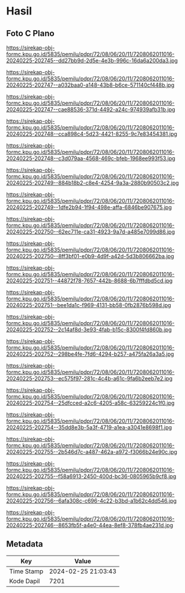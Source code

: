 # Hasil

## Foto C Plano

https://sirekap-obj-formc.kpu.go.id/5835/pemilu/pdpr/72/08/06/20/11/7208062011016-20240225-202745--dd27bb9d-2d5e-4e3b-996c-16da6a200da3.jpg

https://sirekap-obj-formc.kpu.go.id/5835/pemilu/pdpr/72/08/06/20/11/7208062011016-20240225-202747--a032baa0-a148-43b8-b6ce-571140cf448b.jpg

https://sirekap-obj-formc.kpu.go.id/5835/pemilu/pdpr/72/08/06/20/11/7208062011016-20240225-202747--cae88536-371d-4492-a24c-974939afb31b.jpg

https://sirekap-obj-formc.kpu.go.id/5835/pemilu/pdpr/72/08/06/20/11/7208062011016-20240225-202748--cca898c4-5d23-4421-8255-9c7e83454381.jpg

https://sirekap-obj-formc.kpu.go.id/5835/pemilu/pdpr/72/08/06/20/11/7208062011016-20240225-202748--c3d079aa-4568-469c-bfeb-1968ee993f53.jpg

https://sirekap-obj-formc.kpu.go.id/5835/pemilu/pdpr/72/08/06/20/11/7208062011016-20240225-202749--884b18b2-c8e4-4254-9a3a-2880b90503c2.jpg

https://sirekap-obj-formc.kpu.go.id/5835/pemilu/pdpr/72/08/06/20/11/7208062011016-20240225-202749--1dfe2b94-1f94-498e-affa-6846be907675.jpg

https://sirekap-obj-formc.kpu.go.id/5835/pemilu/pdpr/72/08/06/20/11/7208062011016-20240225-202750--62ec711e-ca31-4923-9a7d-a485e7099d86.jpg

https://sirekap-obj-formc.kpu.go.id/5835/pemilu/pdpr/72/08/06/20/11/7208062011016-20240225-202750--8ff3bf01-e0b9-4d9f-a42d-5d3b806662ba.jpg

https://sirekap-obj-formc.kpu.go.id/5835/pemilu/pdpr/72/08/06/20/11/7208062011016-20240225-202751--44872f78-7657-442b-8688-6b7fffdbd5cd.jpg

https://sirekap-obj-formc.kpu.go.id/5835/pemilu/pdpr/72/08/06/20/11/7208062011016-20240225-202751--bee1da1c-f969-4131-bb58-0fb2876b598d.jpg

https://sirekap-obj-formc.kpu.go.id/5835/pemilu/pdpr/72/08/06/20/11/7208062011016-20240225-202752--2c14af8d-3e93-4fab-b15c-8300f4fd860b.jpg

https://sirekap-obj-formc.kpu.go.id/5835/pemilu/pdpr/72/08/06/20/11/7208062011016-20240225-202752--298be4fe-7fd6-4294-b257-a475fa26a3a5.jpg

https://sirekap-obj-formc.kpu.go.id/5835/pemilu/pdpr/72/08/06/20/11/7208062011016-20240225-202753--ec575f97-281c-4c4b-a61c-9fa6b2eeb7e2.jpg

https://sirekap-obj-formc.kpu.go.id/5835/pemilu/pdpr/72/08/06/20/11/7208062011016-20240225-202754--25dfcced-a2c6-4205-a58c-63259224c1f0.jpg

https://sirekap-obj-formc.kpu.go.id/5835/pemilu/pdpr/72/08/06/20/11/7208062011016-20240225-202754--35dd8e3b-5a3f-4719-a1ea-a3041e8698f1.jpg

https://sirekap-obj-formc.kpu.go.id/5835/pemilu/pdpr/72/08/06/20/11/7208062011016-20240225-202755--2b546d7c-a487-462a-a972-f3066b24e90c.jpg

https://sirekap-obj-formc.kpu.go.id/5835/pemilu/pdpr/72/08/06/20/11/7208062011016-20240225-202755--f58a6913-2450-400d-bc36-0805965b9cf8.jpg

https://sirekap-obj-formc.kpu.go.id/5835/pemilu/pdpr/72/08/06/20/11/7208062011016-20240225-202756--6afa308c-c696-4c22-b3bd-a1b62c4dd546.jpg

https://sirekap-obj-formc.kpu.go.id/5835/pemilu/pdpr/72/08/06/20/11/7208062011016-20240225-202746--8653fb5f-a4e0-44ea-8ef8-378fb4ae231d.jpg


## Metadata

| Key        | Value               |
| ---------- | ------------------- |
| Time Stamp | 2024-02-25 21:03:43 |
| Kode Dapil | 7201                |



